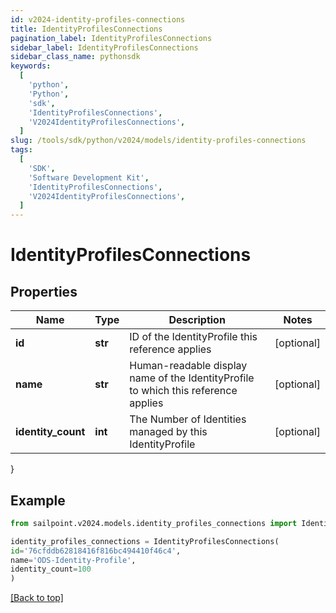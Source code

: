 ```yaml
---
id: v2024-identity-profiles-connections
title: IdentityProfilesConnections
pagination_label: IdentityProfilesConnections
sidebar_label: IdentityProfilesConnections
sidebar_class_name: pythonsdk
keywords:
  [
    'python',
    'Python',
    'sdk',
    'IdentityProfilesConnections',
    'V2024IdentityProfilesConnections',
  ]
slug: /tools/sdk/python/v2024/models/identity-profiles-connections
tags:
  [
    'SDK',
    'Software Development Kit',
    'IdentityProfilesConnections',
    'V2024IdentityProfilesConnections',
  ]
---
```


# IdentityProfilesConnections

## Properties

| Name | Type | Description | Notes |
| --- | --- | --- | --- |
| **id** | **str** | ID of the IdentityProfile this reference applies | [optional] |
| **name** | **str** | Human-readable display name of the IdentityProfile to which this reference applies | [optional] |
| **identity_count** | **int** | The Number of Identities managed by this IdentityProfile | [optional] |

}

## Example

```python
from sailpoint.v2024.models.identity_profiles_connections import IdentityProfilesConnections

identity_profiles_connections = IdentityProfilesConnections(
id='76cfddb62818416f816bc494410f46c4',
name='ODS-Identity-Profile',
identity_count=100
)

```

[[Back to top]](#)
